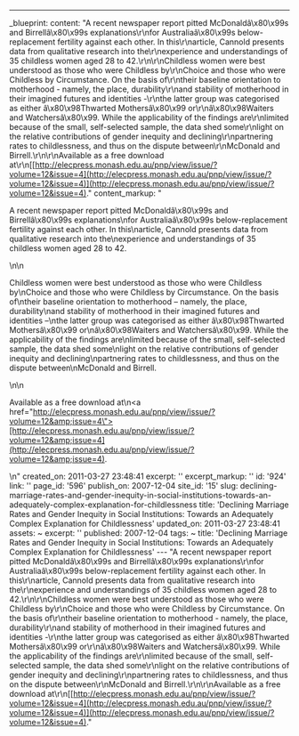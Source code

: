 ---
_blueprint:
  content: "A recent newspaper report pitted McDonaldâ\x80\x99s and Birrellâ\x80\x99s
    explanations\r\nfor Australiaâ\x80\x99s below-replacement fertility against each
    other. In this\r\narticle, Cannold presents data from qualitative research into
    the\r\nexperience and understandings of 35 childless women aged 28 to 42.\r\n\r\nChildless
    women were best understood as those who were Childless by\r\nChoice and those
    who were Childless by Circumstance. On the basis of\r\ntheir baseline orientation
    to motherhood - namely, the place, durability\r\nand stability of motherhood in
    their imagined futures and identities -\r\nthe latter group was categorised as
    either â\x80\x98Thwarted Mothersâ\x80\x99 or\r\nâ\x80\x98Waiters and Watchersâ\x80\x99.
    While the applicability of the findings are\r\nlimited because of the small, self-selected
    sample, the data shed some\r\nlight on the relative contributions of gender inequity
    and declining\r\npartnering rates to childlessness, and thus on the dispute between\r\nMcDonald
    and Birrell.\r\n\r\nAvailable as a free download at\r\n[[http://elecpress.monash.edu.au/pnp/view/issue/?volume=12&issue=4](http://elecpress.monash.edu.au/pnp/view/issue/?volume=12&issue=4)](http://elecpress.monash.edu.au/pnp/view/issue/?volume=12&issue=4)."
  content_markup: "<p>A recent newspaper report pitted McDonaldâ\x80\x99s and Birrellâ\x80\x99s
    explanations\nfor Australiaâ\x80\x99s below-replacement fertility against each
    other. In this\narticle, Cannold presents data from qualitative research into
    the\nexperience and understandings of 35 childless women aged 28 to 42.</p>\n\n<p>Childless
    women were best understood as those who were Childless by\nChoice and those who
    were Childless by Circumstance. On the basis of\ntheir baseline orientation to
    motherhood &ndash; namely, the place, durability\nand stability of motherhood
    in their imagined futures and identities &ndash;\nthe latter group was categorised
    as either â\x80\x98Thwarted Mothersâ\x80\x99 or\nâ\x80\x98Waiters and Watchersâ\x80\x99.
    While the applicability of the findings are\nlimited because of the small, self-selected
    sample, the data shed some\nlight on the relative contributions of gender inequity
    and declining\npartnering rates to childlessness, and thus on the dispute between\nMcDonald
    and Birrell.</p>\n\n<p>Available as a free download at\n<a href=\"http://elecpress.monash.edu.au/pnp/view/issue/?volume=12&amp;issue=4\">[http://elecpress.monash.edu.au/pnp/view/issue/?volume=12&amp;issue=4](http://elecpress.monash.edu.au/pnp/view/issue/?volume=12&amp;issue=4)</a>.</p>\n"
  created_on: 2011-03-27 23:48:41
  excerpt: ''
  excerpt_markup: ''
  id: '924'
  link: ''
  page_id: '596'
  publish_on: 2007-12-04
  site_id: '15'
  slug: declining-marriage-rates-and-gender-inequity-in-social-institutions-towards-an-adequately-complex-explanation-for-childlessness
  title: 'Declining Marriage Rates and Gender Inequity in Social Institutions: Towards
    an Adequately Complex Explanation for Childlessness'
  updated_on: 2011-03-27 23:48:41
assets: ~
excerpt: ''
published: 2007-12-04
tags: ~
title: 'Declining Marriage Rates and Gender Inequity in Social Institutions: Towards
  an Adequately Complex Explanation for Childlessness'
--- "A recent newspaper report pitted McDonaldâ\x80\x99s and Birrellâ\x80\x99s explanations\r\nfor
  Australiaâ\x80\x99s below-replacement fertility against each other. In this\r\narticle,
  Cannold presents data from qualitative research into the\r\nexperience and understandings
  of 35 childless women aged 28 to 42.\r\n\r\nChildless women were best understood
  as those who were Childless by\r\nChoice and those who were Childless by Circumstance.
  On the basis of\r\ntheir baseline orientation to motherhood - namely, the place,
  durability\r\nand stability of motherhood in their imagined futures and identities
  -\r\nthe latter group was categorised as either â\x80\x98Thwarted Mothersâ\x80\x99
  or\r\nâ\x80\x98Waiters and Watchersâ\x80\x99. While the applicability of the findings
  are\r\nlimited because of the small, self-selected sample, the data shed some\r\nlight
  on the relative contributions of gender inequity and declining\r\npartnering rates
  to childlessness, and thus on the dispute between\r\nMcDonald and Birrell.\r\n\r\nAvailable
  as a free download at\r\n[[http://elecpress.monash.edu.au/pnp/view/issue/?volume=12&issue=4](http://elecpress.monash.edu.au/pnp/view/issue/?volume=12&issue=4)](http://elecpress.monash.edu.au/pnp/view/issue/?volume=12&issue=4)."
